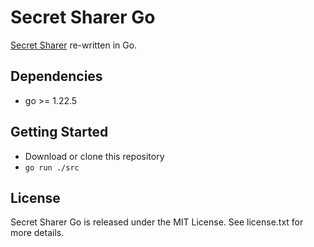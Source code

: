 # Secret Sharer Go

[Secret Sharer](https://github.com/allen-garvey/secret-sharer) re-written in Go.

## Dependencies

* go >= 1.22.5

## Getting Started

* Download or clone this repository
* `go run ./src`

## License

Secret Sharer Go is released under the MIT License. See license.txt for more details.